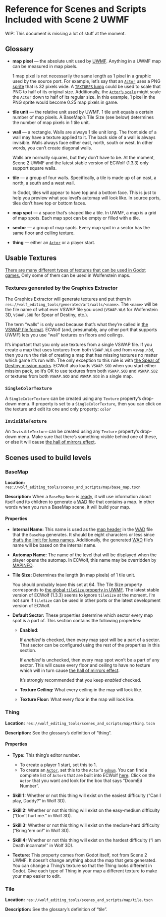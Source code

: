 # Reference for Scenes and Scripts Included with Scene 2 UWMF

WIP: This document is missing a lot of stuff at the moment.

## Glossary

- **map pixel** — the absolute unit used by [UWMF]. Anything in a UWMF map can
be measured in map pixels.

	1 map pixel is not necessarily the same length as 1 pixel in a graphic
	used by the source port. For example, let’s say that an [`Actor`] uses
	a PNG [sprite][Actor states usage] that is 32 pixels wide. A [`TEXTURES` lump]
	could be used to scale that PNG to half of its original size.
	Additionally, the [`Actor`’s `scale`][Actor properties rendering] might
	scale the `Actor` down to half of its regular size. In this example, 1
	pixel in the PNG sprite would become 0.25 map pixels in game.

- **tile unit** — the relative unit used by UWMF. 1 tile unit equals a certain
number of map pixels. A BaseMap’s Tile Size (see below) determines the number of
map pixels in 1 tile unit.

- **wall** — a rectangle. Walls are always 1 tile unit long. The front side of a
wall may have a texture applied to it. The back side of a wall is always
invisible. Walls always face either east, north, south or west. In other words,
you can’t create diagonal walls.

	Walls are normally squares, but they don’t have to be. At the moment,
	Scene 2 UWMF and the latest stable version of ECWolf (1.3.3) only
	support square walls.

- **tile** — a group of four walls. Specifically, a tile is made up of an east,
a north, a south and a west wall.

	In Godot, tiles will appear to have top and a bottom face. This is just
	to help you preview what you level’s automap will look like. In source
	ports, tiles don’t have top or bottom faces.

- **map spot** — a space that’s shaped like a tile. In UWMF, a map is a grid of
map spots. Each map spot can be empty or filled with a tile.

- **sector** — a group of map spots. Every map spot in a sector has the same
floor and ceiling texture.

- **thing** — either an [`Actor`] or a player start.

## Usable Textures

[There are many different types of textures that can be used in Godot
games.](https://docs.godotengine.org/en/3.4/classes/class_texture.html)
Only some of them can be used in Wolfenstein maps.

### Textures generated by the Graphics Extractor

The Graphics Extractor will generate textures and put them in
`res://wolf_editing_tools/generated/art/walls/<name>`. The `<name>` will be the
file name of what ever VSWAP file you used (`VSWAP.WL6` for Wolfenstein 3D,
`VSWAP.SOD` for Spear of Destiny, etc.).

The term “walls” is only used because that’s what they’re called in [the VSWAP
file format](https://vpoupet.github.io/wolfenstein/docs/files#vswapwl6). ECWolf
(and, presumably, any other port that supports UWMF) lets you use “wall”
textures on floors and ceilings.

It’s important that you only use textures from a single VSWAP file. If you
create a map that uses textures from both `VSWAP.WL6` and from `vswap.n3d`, then
you run the risk of creating a map that has missing textures no matter which
game it’s run with. The only exception to this rule is with [the Spear of
Destiny mission packs](https://wolfenstein.fandom.com/wiki/Spear_of_Destiny_mission_packs).
ECWolf also loads `VSWAP.SOD` when you start either mission pack, so it’s OK to
use textures from both `VSWAP.SOD` and `VSWAP.SD2` or textures from both
`VSWAP.SOD` and `VSWAP.SD3` in a single map.

### `SingleColorTexture`

A `SingleColorTexture` can be created using any `Texture` property’s drop-down
menu. If property is set to a `SingleColorTexture`, then you can click on the
texture and edit its one and only property: `color`

### `InvisibleTexture`

An `InvisibleTexture` can be created using any `Texture` property’s drop-down
menu. Make sure that there’s something visible behind one of these, or else it
will cause
[the hall of mirrors effect].

## Scenes used to build levels

### BaseMap

**Location:** `res://wolf_editing_tools/scenes_and_scripts/map/base_map.tscn`

**Description:** When a `BaseMap` `Node` is [ready], it will use information
about itself and its children to generate a [WAD] file that contains a map. In
other words when you run a BaseMap scene, it will build your map.

#### Properties

- **Internal Name:** This name is used as the [map header] in the [WAD] file
that the `BaseMap` generates. It should be eight characters or less since
[that’s the limit for lump names][WAD directory]. Additionally, the generated
[WAD] file’s name will be based on the internal name.
- **Automap Name:** The name of the level that will be displayed when the player
opens the automap. In ECWolf, this name may be overridden by [MAPINFO].
- **Tile Size:** Determines the length (in map pixels) of 1 tile unit.

	You should probably leave this set at 64. The Tile Size property
	corresponds to [the global `tileSize` property in
	UWMF][global properties]. The latest stable version of ECWolf (1.3.3)
	seems to ignore `tileSize` at the moment. I’m not sure if `tileSize` can
	be used in other ports or the latest development version of ECWolf.

- **Default Sector:** These properties determine which sector every map spot is
a part of. This section contains the following properties:

	- **Enabled:**

		If _enabled_ is checked, then every map spot will be a part
		of a sector. That sector can be configured using the rest of the
		properties in this section.

		If _enabled_ is unchecked, then every map spot won’t be a part
		of any sector. This will cause every floor and ceiling to have
		no texture which will in turn cause
		[the hall of mirrors effect].

		It’s strongly recommended that you keep _enabled_ checked.

	- **Texture Ceiling:** What every ceiling in the map will look like.
	- **Texture Floor:** What every floor in the map will look like.

### Thing

**Location:** `res://wolf_editing_tools/scenes_and_scripts/map/thing.tscn`

**Description:** See the glossary’s definition of “thing”.

#### Properties

- **Type:** This thing’s editor number.

	- To create a player 1 start, set this to 1.
	- To create an [`Actor`], set this to the `Actor`’s
	[`ednum`](https://maniacsvault.net/ecwolf/wiki/DECORATE#Syntax).
	You can find a complete list of `Actor`s that are built into ECWolf
	[here](https://maniacsvault.net/ecwolf/wiki/Classes). Click on the
	`Actor` that you want and look for the box that says “DoomEd Number”.

- **Skill 1:** Whether or not this thing will exist on the easiest
difficulty (“Can I play, Daddy?” in Wolf 3D).
- **Skill 2:** Whether or not this thing will exist on the easy-medium
difficulty (“Don’t hurt me.” in Wolf 3D).
- **Skill 3:** Whether or not this thing will exist on the medium-hard
difficulty (“Bring ’em on!” in Wolf 3D).
- **Skill 4:** Whether or not this thing will exist on the hardest
difficulty (“I am Death incarnate!” in Wolf 3D).
- **Texture:** This property comes from Godot itself, not from Scene 2 UWMF. It
doesn’t change anything about the map that gets generated. You can change a
Thing’s texture so that the Thing looks different in Godot. Give each type of
Thing in your map a different texture to make your map easier to edit.

### Tile

**Location:** `res://wolf_editing_tools/scenes_and_scripts/map/tile.tscn`

**Description:** See the glossary’s definition of “tile”.

[`Actor`]: https://maniacsvault.net/ecwolf/wiki/Classes:Actor
[Actor properties rendering]: https://maniacsvault.net/ecwolf/wiki/Actor_properties#Rendering
[Actor states usage]: https://maniacsvault.net/ecwolf/wiki/Actor_states#Usage
[global properties]: https://maniacsvault.net/ecwolf/wiki/Universal_Wolfenstein_Map_Format#Global_Properties
[map header]: https://zdoom.org/wiki/Universal_Doom_Map_Format#Map_lumps
[MAPINFO]: https://maniacsvault.net/ecwolf/wiki/MAPINFO
[ready]: https://docs.godotengine.org/en/3.4/classes/class_node.html#class-node-constant-notification-ready
[`TEXTURES` lump]: https://maniacsvault.net/ecwolf/wiki/TEXTURES
[the hall of mirrors effect]: https://doomwiki.org/wiki/Hall_of_mirrors
[UWMF]: https://maniacsvault.net/ecwolf/wiki/Universal_Wolfenstein_Map_Format
[WAD]: https://doomwiki.org/wiki/WAD
[WAD directory]: https://doomwiki.org/wiki/WAD#Directory
